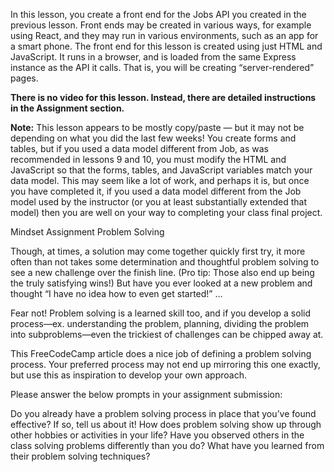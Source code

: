 In this lesson, you create a front end for the Jobs API you created in the previous lesson. Front ends may be created in various ways, for example using React, and they may run in various environments, such as an app for a smart phone. The front end for this lesson is created using just HTML and JavaScript. It runs in a browser, and is loaded from the same Express instance as the API it calls. That is, you will be creating “server-rendered” pages.

**There is no video for this lesson. Instead, there are detailed instructions in the Assignment section.**

**Note:** This lesson appears to be mostly copy/paste — but it may not be depending on what you did the last few weeks! You create forms and tables, but if you used a data model different from Job, as was recommended in lessons 9 and 10, you must modify the HTML and JavaScript so that the forms, tables, and JavaScript variables match your data model. This may seem like a lot of work, and perhaps it is, but once you have completed it, if you used a data model different from the Job model used by the instructor (or you at least substantially extended that model) then you are well on your way to completing your class final project.


Mindset Assignment
Problem Solving

Though, at times, a solution may come together quickly first try, it more often than not takes some determination and thoughtful problem solving to see a new challenge over the finish line. (Pro tip: Those also end up being the truly satisfying wins!) But have you ever looked at a new problem and thought “I have no idea how to even get started!” …

Fear not! Problem solving is a learned skill too, and if you develop a solid process—ex. understanding the problem, planning, dividing the problem into subproblems—even the trickiest of challenges can be chipped away at.

This FreeCodeCamp article does a nice job of defining a problem solving process. Your preferred process may not end up mirroring this one exactly, but use this as inspiration to develop your own approach.

Please answer the below prompts in your assignment submission:

Do you already have a problem solving process in place that you’ve found effective? If so, tell us about it!
How does problem solving show up through other hobbies or activities in your life?
Have you observed others in the class solving problems differently than you do? What have you learned from their problem solving techniques?




